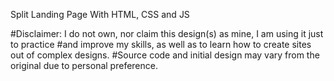 Split Landing Page With HTML, CSS and JS

#Disclaimer: I do not own, nor claim this design(s) as mine, I am using it just to practice
#and improve my skills, as well as to learn how to create sites out of complex designs.
#Source code and initial design may vary from the original due to personal preference.
